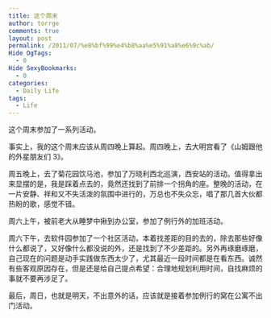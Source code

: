 ```yaml
---
title: 这个周末
author: torrge
comments: true
layout: post
permalink: /2011/07/%e8%bf%99%e4%b8%aa%e5%91%a8%e6%9c%ab/
Hide OgTags:
  - 0
Hide SexyBookmarks:
  - 0
categories:
  - Daily Life
tags:
  - Life
---
```

这个周末参加了一系列活动。

事实上，我的这个周末应该从周四晚上算起。周四晚上，去大明宫看了《山姆跟他的外星朋友们 3》。

周五晚上，去了菊花园饮马池，参加了万晓利西北巡演，西安站的活动。值得拿出来显摆的是，我是踩着点去的，竟然还找到了前排一个拐角的座。整晚的活动，在一片安静、祥和又不失活泼的氛围中进行的，万总也不失众忘，唱了那几首大伙都热盼的歌，感觉不错。

周六上午，被前老大从睡梦中揪到办公室，参加了例行外的加班活动。

周六下午，去软件园参加了一个社区活动，本着找差距的目的去的，除去那些好像什么都说了，又好像什么都没说的外，还是找到了不少差距的。另外再琢磨琢磨，自己现在的问题是动手实践做东西太少了，尤其最近一段时间都是在看东西。诚然有些客观原因存在，但是还是给自己提点希望：合理地规划利用时间，自找麻烦的事就不要再涉足了。

最后，周日，也就是明天，不出意外的话，应该就是接着参加例行的窝在公寓不出门活动。